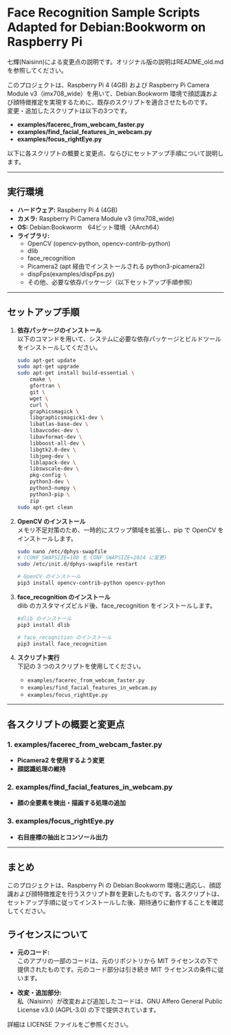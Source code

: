 # Face Recognition Sample Scripts Adapted for Debian:Bookworm on Raspberry Pi

七輝(Naisinn)による変更点の説明です。オリジナル版の説明はREADME_old.mdを参照してください。

このプロジェクトは、Raspberry Pi 4 (4GB) および Raspberry Pi Camera Module v3（imx708_wide）を用いて、Debian:Bookworm 環境で顔認識および顔特徴推定を実現するために、既存のスクリプトを適合させたものです。  
変更・追加したスクリプトは以下の3つです。

- **examples/facerec_from_webcam_faster.py**
- **examples/find_facial_features_in_webcam.py**
- **examples/focus_rightEye.py**

以下に各スクリプトの概要と変更点、ならびにセットアップ手順について説明します。

---

## 実行環境

- **ハードウェア:** Raspberry Pi 4 (4GB)
- **カメラ:** Raspberry Pi Camera Module v3 (imx708_wide)
- **OS:** Debian:Bookworm　64ビット環境（AArch64）
- **ライブラリ:**
  - OpenCV (opencv-python, opencv-contrib-python)
  - dlib
  - face_recognition
  - Picamera2 (apt 経由でインストールされる python3-picamera2)
  - dispFps(examples/dispFps.py)
  - その他、必要な依存パッケージ（以下セットアップ手順参照）

---

## セットアップ手順

1. **依存パッケージのインストール**  
   以下のコマンドを用いて、システムに必要な依存パッケージとビルドツールをインストールしてください。

   ```bash
   sudo apt-get update
   sudo apt-get upgrade
   sudo apt-get install build-essential \
       cmake \
       gfortran \
       git \
       wget \
       curl \
       graphicsmagick \
       libgraphicsmagick1-dev \
       libatlas-base-dev \
       libavcodec-dev \
       libavformat-dev \
       libboost-all-dev \
       libgtk2.0-dev \
       libjpeg-dev \
       liblapack-dev \
       libswscale-dev \
       pkg-config \
       python3-dev \
       python3-numpy \
       python3-pip \
       zip
   sudo apt-get clean
   ```

2. **OpenCV のインストール**  
   メモリ不足対策のため、一時的にスワップ領域を拡張し、pip で OpenCV をインストールします。

   ```bash
   sudo nano /etc/dphys-swapfile
   # (CONF_SWAPSIZE=100 を CONF_SWAPSIZE=1024 に変更)
   sudo /etc/init.d/dphys-swapfile restart

   # OpenCV のインストール
   pip3 install opencv-contrib-python opencv-python
   ```

3. **face_recognition のインストール**  
   dlib のカスタマイズビルド後、face_recognition をインストールします。

   ```bash
   #dlib のインストール
   pip3 install dlib

   # face_recognition のインストール
   pip3 install face_recognition
   ```

4. **スクリプト実行**  
   下記の 3 つのスクリプトを使用してください。
   - `examples/facerec_from_webcam_faster.py`
   - `examples/find_facial_features_in_webcam.py`
   - `examples/focus_rightEye.py`

---

## 各スクリプトの概要と変更点

### 1. examples/facerec_from_webcam_faster.py

- **Picamera2 を使用するよう変更**
- **顔認識処理の維持**

### 2. examples/find_facial_features_in_webcam.py

- **顔の全要素を検出・描画する処理の追加**

### 3. examples/focus_rightEye.py

- **右目座標の抽出とコンソール出力**

---

## まとめ

このプロジェクトは、Raspberry Pi の Debian:Bookworm 環境に適応し、顔認識および顔特徴推定を行うスクリプト群を更新したものです。各スクリプトは、セットアップ手順に従ってインストールした後、期待通りに動作することを確認してください。


## ライセンスについて
- **元のコード:**  
  このアプリの一部のコードは、元のリポジトリから MIT ライセンスの下で提供されたものです。元のコード部分は引き続き MIT ライセンスの条件に従います。

- **改変・追加部分:**  
  私（Naisinn）が改変および追加したコードは、GNU Affero General Public License v3.0 (AGPL-3.0) の下で提供されています。

詳細は LICENSE ファイルをご参照ください。
